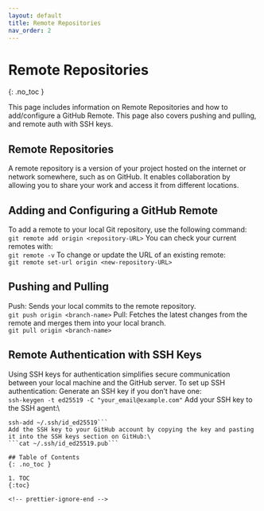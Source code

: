 ```yaml
---
layout: default
title: Remote Repositories
nav_order: 2
---
```


<!-- prettier-ignore-start -->
# Remote Repositories
{: .no_toc }

This page includes information on Remote Repositories and how to add/configure a GitHub Remote. This page also covers pushing and pulling, and remote auth with SSH keys.

## Remote Repositories
A remote repository is a version of your project hosted on the internet or network somewhere, such as on GitHub. It enables collaboration by allowing you to share your work and access it from different locations.

## Adding and Configuring a GitHub Remote
To add a remote to your local Git repository, use the following command:\
```git remote add origin <repository-URL>```
You can check your current remotes with:\
```git remote -v```
To change or update the URL of an existing remote:\
```git remote set-url origin <new-repository-URL>```

## Pushing and Pulling
Push: Sends your local commits to the remote repository.\
```git push origin <branch-name>```
Pull: Fetches the latest changes from the remote and merges them into your local branch.\
```git pull origin <branch-name>```

## Remote Authentication with SSH Keys
Using SSH keys for authentication simplifies secure communication between your local machine and the GitHub server.
To set up SSH authentication:
Generate an SSH key if you don’t have one:\
```ssh-keygen -t ed25519 -C "your_email@example.com"```
Add your SSH key to the SSH agent:\
```eval "$(ssh-agent -s)"
ssh-add ~/.ssh/id_ed25519```
Add the SSH key to your GitHub account by copying the key and pasting it into the SSH keys section on GitHub:\
```cat ~/.ssh/id_ed25519.pub```

## Table of Contents
{: .no_toc }

1. TOC
{:toc}

<!-- prettier-ignore-end -->